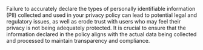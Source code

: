 Failure to accurately declare the types of personally identifiable information (PII) collected and used in your privacy policy can lead to potential legal and regulatory issues, as well as erode trust with users who may feel their privacy is not being adequately protected. It is crucial to ensure that the information declared in the policy aligns with the actual data being collected and processed to maintain transparency and compliance.